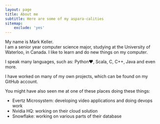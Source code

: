 ```yaml
---
layout: page
title: About me
subtitle: Here are some of my aspara-calities
sitemap:
    exclude: 'yes'
---
```


My name is Mark Keller.  
I am a senior year computer science major, studying at the University of Waterloo, in Canada. I like to learn and do new things on my computer.  

I speak many languages, such as: Python:heart:, Scala, C, C++, Java and even more.

I have worked on many of my own projects, which can be found on my GitHub account.

You might have also seen me at one of these places doing these things:
* Evertz Microsystem: developing video applications and doing devops work
* Nvidia HQ: working on their cloud solution
* Snowflake: working on various parts of their database
